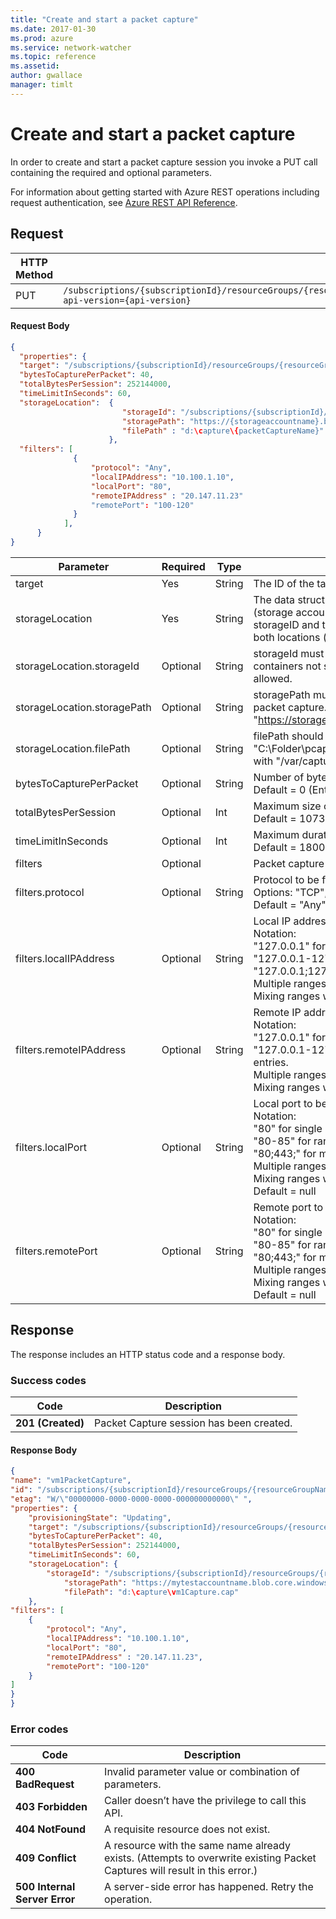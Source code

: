 ```yaml
---
title: "Create and start a packet capture"
ms.date: 2017-01-30
ms.prod: azure
ms.service: network-watcher
ms.topic: reference
ms.assetid: 
author: gwallace
manager: timlt
---
```


# Create and start a packet capture

In order to create and start a packet capture session you invoke a PUT call containing the required and optional parameters.

For information about getting started with Azure REST operations including request authentication, see [Azure REST API Reference](../../../index.md).

## Request

| HTTP Method | URI|  
| ----------- |----|  
| PUT | `/subscriptions/{subscriptionId}/resourceGroups/{resourceGroupName}/providers/Microsoft.Network/networkWatchers/{networkWatcherName}/packetCaptures/{packetCaptureName}?api-version={api-version}` |

#### Request Body
```json
{
  "properties": {
  "target": "/subscriptions/{subscriptionId}/resourceGroups/{resourceGroupName}/providers/Microsoft.compute/virtualMachines/vm1",
  "bytesToCapturePerPacket": 40,
  "totalBytesPerSession": 252144000,
  "timeLimitInSeconds": 60,
  "storageLocation":  {
                         "storageId": "/subscriptions/{subscriptionId}/resourceGroups/{resourceGroupName}/providers/Microsoft.Storage/storageAccounts/pcstore", 
                         "storagePath": "https://{storageaccountname}.blob.core.windows.net/capture/{packetCapturenName}", 
                         "filePath" : "d:\capture\{packetCaptureName}"
                      },
  "filters": [
              {
                  "protocol": "Any",
                  "localIPAddress": "10.100.1.10",
                  "localPort": "80",
                  "remoteIPAddress" : "20.147.11.23"
                  "remotePort": "100-120"
              }
            ],
      }
}
```

| Parameter | Required | Type | Description |
| --------- | --------- | --------- |----------- |
| target | Yes	| String |The ID of the target resource, only VM is currently supported. |
| storageLocation | Yes	| String | The data structure holds both the storage blob connection information (storage account id and storage path) and/or the local file path. If both the storageID and the filePath are provided, then the capture will be saved in both locations (at least one is required). |
| storageLocation.storageId | Optional	| String |	storageId must be a resource ID of an existing storage account. Private containers not supported. VM outbound traffic to storage account must be allowed. |
| storageLocation.storagePath | Optional	| String |	storagePath must be a well-formed URI describing the location to save the packet capture. Ex. "https://storageact1.blob.core.windows.net/packetcaptures/pcapture.cap" |
| storageLocation.filePath |	Optional	| String | filePath should be valid path on the target VM. Ex. "C:\Folder\pcapture.cap" for Windows VMs, Linux VM filepath must start with "/var/captures/" Ex. "/var/captures/pcapture.cap" |
| bytesToCapturePerPacket | Optional	| String |	Number of bytes captured per packet. The remaining bytes are truncated. </br>Default = 0 (Entire Packet Captured) |
| totalBytesPerSession | Optional	| Int |	Maximum size of the capture </br>Default = 1073741824 (1 GiB, current default) |
| timeLimitInSeconds | Optional	| Int |	Maximum duration of the capture session in seconds. </br>Default = 18000 (5 hours, current maximum) |
| filters | Optional	| |	Packet capture filtering definitions. Multiple filters can be used . |
| filters.protocol | Optional	| String |	Protocol to be filtered on. </br>Options: "TCP", "UDP", "Any" </br>Default = "Any" |
| filters.localIPAddress | Optional	| String |	Local IP address to be filtered on. </br>Notation: </br>"127.0.0.1" for single address entry. </br>"127.0.0.1-127.0.0.255" for range. </br>"127.0.0.1;127.0.0.5;" for multiple entries. </br>Multiple ranges not currently supported. </br>Mixing ranges with multiple entries not currently supported Default = null |
| filters.remoteIPAddress | Optional	| String |	Remote IP address to be filtered on. </br>Notation: </br>"127.0.0.1" for single address entry. </br>"127.0.0.1-127.0.0.255" for range. "127.0.0.1;127.0.0.5;" for multiple entries.</br>Multiple ranges not currently supported. </br>Mixing ranges with multiple entries not currently supported Default = null |
| filters.localPort | Optional	| String |	Local port to be filtered on.</br> Notation: </br>"80" for single port entry. </br>"80-85" for range. </br>"80;443;" for multiple entries. </br>Multiple ranges not currently supported. </br>Mixing ranges with multiple entries not currently supported </br>Default = null |
| filters.remotePort | Optional	| String |	Remote port to be filtered on.</br> Notation:</br> "80" for single port entry. </br>"80-85" for range. </br>"80;443;" for multiple entries. </br>Multiple ranges not currently supported. </br>Mixing ranges with multiple entries not currently supported </br>Default = null |
 
## Response  

The response includes an HTTP status code and a response body.

### Success codes

| Code | Description |
| ---- | ----------- |
| **201 (Created)** | Packet Capture session has been created. | 

#### Response Body
```json
{ 
"name": "vm1PacketCapture", 
"id": "/subscriptions/{subscriptionId}/resourceGroups/{resourceGroupName}/providers/Microsoft.Network/networkWatchers/westUsWatcher/packetCaptures/vm1PacketCapture", 
"etag": "W/\"00000000-0000-0000-0000-000000000000\" ", 
"properties": { 
    "provisioningState": "Updating", 
    "target": "/subscriptions/{subscriptionId}/resourceGroups/{resourceGroupName}/providers/Microsoft.compute/virtualMachine/vm1", 
    "bytesToCapturePerPacket": 40, 
    "totalBytesPerSession": 252144000, 
    "timeLimitInSeconds": 60, 
    "storageLocation": { 
        "storageId": "/subscriptions/{subscriptionId}/resourceGroups/{resourceGroupName}/providers/Microsoft.Storage/storageAccounts/pcstore",
            "storagePath": "https://mytestaccountname.blob.core.windows.net/capture/vm1Capture.cap", 
            "filePath": "d:\capture\vm1Capture.cap" 
    }, 
"filters": [ 
    { 
        "protocol": "Any", 
        "localIPAddress": "10.100.1.10", 
        "localPort": "80", 
        "remoteIPAddress" : "20.147.11.23",
        "remotePort": "100-120" 
    } 
] 
}
}
```

### Error codes

| Code | Description |
| ---- | ----------- |
| **400 BadRequest** | Invalid parameter value or combination of parameters. | 
| **403 Forbidden** | Caller doesn’t have the privilege to call this API. |
| **404 NotFound** | A requisite resource does not exist. |
| **409 Conflict** | A resource with the same name already exists. (Attempts to overwrite existing Packet Captures will result in this error.) |
| **500 Internal Server Error** |  A server-side error has happened. Retry the operation. |     



 
